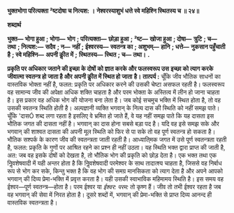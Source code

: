 **भुक्तभोगा परित्यक्ता ²ष्टदोषा च नित्यश: ।** **नेश्वरस्याशुभं धत्ते स्वे महिश्नि स्थितस्य च ॥ २४॥** 

**शब्दार्थ** 

**भुक्त—** **भोगा हुआ** **; भोगा—** **भोग** **; परित्यक्ता—** **छोड़ा हुआ** **; ²ष्ट—** **खोजा हुआ** **; दोषा—** **त्रुटि** **; च—** **तथा** **; नित्यश:—** **सदैव** **; न—** **नहीं** **; ईश्वरस्य—** **स्वतन्त्र का** **; अशुभम्—** **हानि** **; धत्ते—** **नुकसान पहुँचाती है** **; स्वे महिश्नि—** **अपनी कीॢत में** **;** **स्थितस्य—** **स्थित** **; च—** **तथा।** **.** 

**प्रकृति पर अधिकार जताने की इच्छा के दोषों को ज्ञात करके और फलस्वरूप उस** **इच्छा को त्याग करके जीवात्मा स्वतन्त्र हो जाता है और अपनी कीॢत में स्थित हो जाता** **है।** **तात्पर्य :** चूँकि जीव भौतिक साधनों का वास्तविक भोक्ता नहीं है, फलत: प्रकृति पर अधिकार करने की उसकी चेष्टा असफल रहती है। फलस्वरूप वह सामान्य जीव की अपेक्षा अधिक शक्ति चाहता है और परम भोक्ता के अस्तित्व में लीन हो जाना चाहता है। इस प्रकार वह अधिक भोग की योजना बना लेता है। जब कोई सचमुच भक्ति में स्थित होता है, तो वह उसकी स्वतन्त्र स्थिति होती है। अल्पज्ञानी व्यक्ति भगवान् के नित्य दास की स्थिति को नहीं समझ पाते। चूँकि 'दासÓ शब्द लगा रहता है इसलिए वे भ्रमित हो जाते हैं, वे यह नहीं समझ पाते कि यह दासता इस भौतिक जगत की दासता नहीं है। भगवान् का दास होना सबसे बड़ा पद है। यदि वह इसे समझ सके और भगवान् की शाश्वत दासता की अपनी मूल स्थिति को फिर से पा सके तो वह पूर्ण स्वतन्त्र हो सकता है। भौतिक सश्पर्क के कारण जीव की स्वतन्त्रता जाती रहती है। आध्याति्मक जगत में उसे पूर्ण स्वतन्त्रता रहती है, फलत: प्रकृति के गुणों पर आश्रित रहने का प्रश्न ही नहीं उठता। यह स्थिति भक्त द्वारा प्राप्त की जाती है, अत: जब वह इसके दोषों को देखता है, तो भौतिक भोग की प्रकृति को छोड़ देता है। एक भक्त तथा एक निॢवशेषवादी में यही अन्तर होता है कि निॢवशेषवादी परमेश्वर के साथ तादात्श्य चाहता है, जिससे वह निर्बाध रूप से भोग कर सके, किन्तु भक्त है कि वह भोग की समग्र मानसिकता को त्याग देता है और अपने आपको भगवान् की दिव्य प्रेमा-भक्ति में प्रवृत्त करता है। यही उसकी स्वाभाविक महिमामय स्थिति है। इस समय वह ईश्वर—पूर्ण स्वतन्त्र—होता है। परम ईश्वर या *ईश्वर: परम:* तो कृष्ण हैं। जीव तो तभी ईश्वर रहता है जब वह भगवान् की सेवा में निरत होता है। दूसरे शब्दों में, भगवान् की प्रेमा-भक्ति से प्राप्त दिव्य आनन्द ही वास्तविक स्वतन्त्रता है।  
